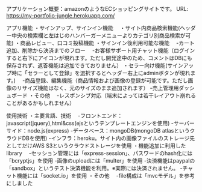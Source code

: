 アプリケーション概要：amazonのようなECショッピングサイトです。
URL: https://my-portfolio-jungle.herokuapp.com/

アプリ機能
・サインアップ、サインイン機能　
・サイト内商品検索機能(ヘッダー中央の検索欄と左はじのハンバーガーメニューよりカテゴリ別商品検索が可能)
・商品レビュー、口コミ投稿機能
・サインイン後利用可能な機能
　-カート追加、削除から決済までのフロー
　-お客様サポート用チャット機能（ログインすると右下にアイコンが現れます。ただし開発途中のため、コメントはDBにも保存されず、返答機能は追加できておりません）
・セラー向け機能(サインアップ時に「セラーとして登録」を選択するとヘッダー右上にadminボタンが現れます。)
　-商品登録、編集機能（商品情報および画像の登録が可能です。ただし画像のリサイズ機能はなく、元のサイズのまま追加されます）
  -売上管理用ダッシュボード
・その他
　-レスポンシブ対応（端末によっては若干レイアウト崩れることがあるかもしれません）

使用技術
・主要言語、技術
　-フロントエンド：javascript(jquery),html&css(ejsというテンプレートエンジンを使用)
  -サーバーサイド：node.js(express)
  -データベース：mongoDB(mongoDB atlasというクラウドDBを使用)
  -インフラ：heroku。サイト内の画像ファイルのストレージ先としてだけAWS S3というクラウドストレージを使用
・機能追加に利用したlibrary
　-セッション管理には「express-session」、パスワードのhash化には「bcryptjs」を使用
  -画像のuploadには「multer」を使用
  -決済機能はpaypalの「sandbox」というテスト決済機能を利用。※実際には決済されません。
  -チャット機能には「socket.io」を使用
・その他
　-file構成は「mvcモデル」を参考にしました

　

